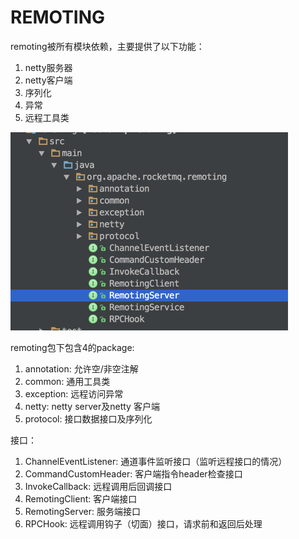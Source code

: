 # REMOTING

remoting被所有模块依赖，主要提供了以下功能：

1. netty服务器
2. netty客户端
3. 序列化
4. 异常
5. 远程工具类

![](/assets/remoting-1.png)

remoting包下包含4的package:

1. annotation: 允许空/非空注解
2. common: 通用工具类
3. exception: 远程访问异常
4. netty: netty server及netty 客户端
5. protocol: 接口数据接口及序列化

接口：

1. ChannelEventListener: 通道事件监听接口（监听远程接口的情况） 
2. CommandCustomHeader: 客户端指令header检查接口
3. InvokeCallback: 远程调用后回调接口
4. RemotingClient: 客户端接口
5. RemotingServer: 服务端接口
6. RPCHook: 远程调用钩子（切面）接口，请求前和返回后处理



